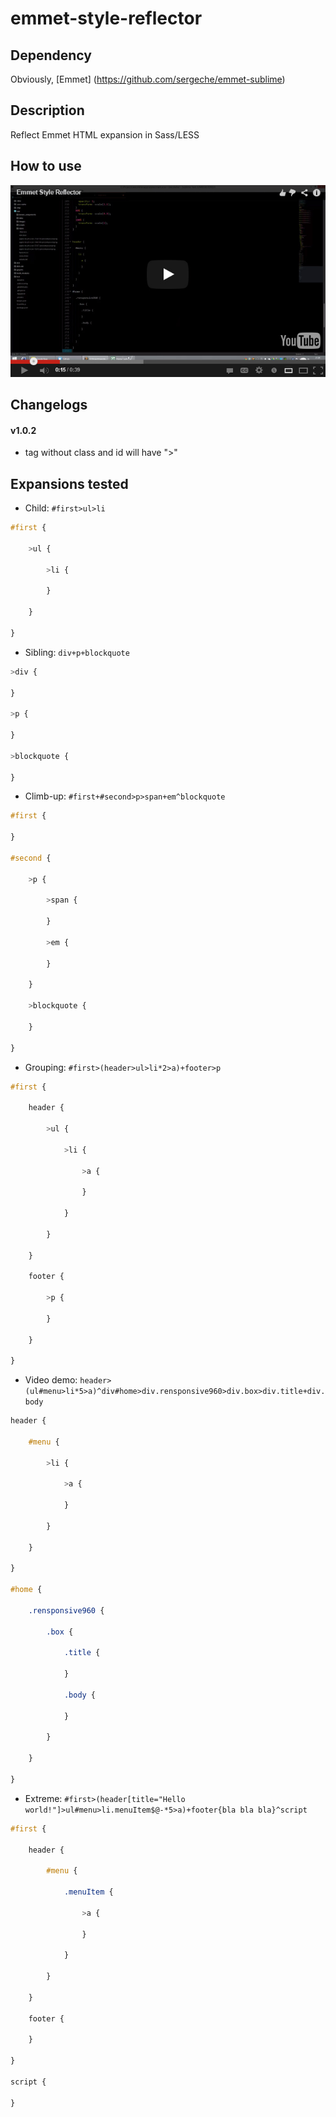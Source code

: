 # emmet-style-reflector

## Dependency

Obviously, [Emmet] (https://github.com/sergeche/emmet-sublime)

## Description

Reflect Emmet HTML expansion in Sass/LESS

## How to use

[![Alt text for your video](https://raw.githubusercontent.com/eecolella/emmet-style-reflector/master/YouTubeImage.jpg)](http://www.youtube.com/watch?v=38fPtsf_Lew)


## Changelogs
#### v1.0.2
* tag without class and id will have ">"

## Expansions tested

* Child: ``` #first>ul>li ```

```sass
#first {

    >ul {

        >li {

        }

    }

}
```

* Sibling: ``` div+p+blockquote ```

```sass
>div {

}

>p {

}

>blockquote {

}
```

* Climb-up: ``` #first+#second>p>span+em^blockquote ```

```sass
#first {

}

#second {

    >p {

        >span {

        }

        >em {

        }

    }

    >blockquote {

    }

}
```

* Grouping: ``` #first>(header>ul>li*2>a)+footer>p ```

```sass
#first {

    header {

        >ul {

            >li {

                >a {

                }

            }

        }

    }

    footer {

        >p {

        }

    }

}
```

* Video demo: ``` header>(ul#menu>li*5>a)^div#home>div.rensponsive960>div.box>div.title+div.body ``` 

```sass
header {

    #menu {

        >li {

            >a {

            }

        }

    }

}

#home {

    .rensponsive960 {

        .box {

            .title {

            }

            .body {

            }

        }

    }

}
```

* Extreme: ``` #first>(header[title="Hello world!"]>ul#menu>li.menuItem$@-*5>a)+footer{bla bla bla}^script ``` 


```sass
#first {

    header {

        #menu {

            .menuItem {

                >a {

                }

            }

        }

    }

    footer {

    }

}

script {

}
```
